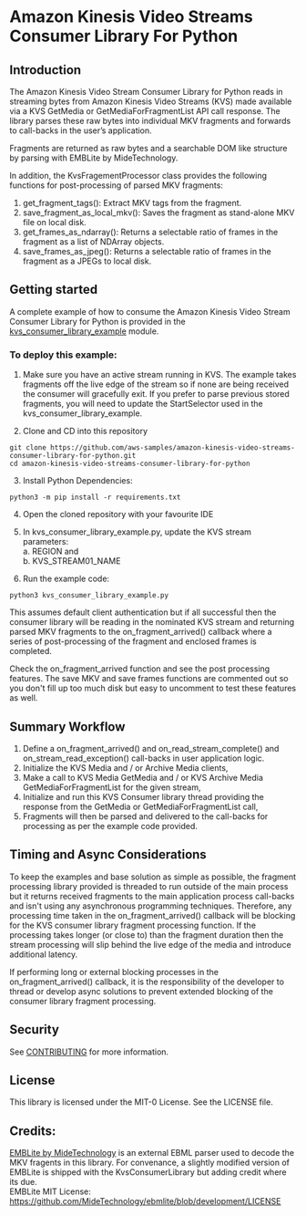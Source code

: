 # Amazon Kinesis Video Streams Consumer Library For Python

## Introduction

The Amazon Kinesis Video Stream Consumer Library for Python reads in streaming bytes from Amazon 
Kinesis Video Streams (KVS) made available via a KVS GetMedia or GetMediaForFragmentList API call response. 
The library parses these raw bytes into individual MKV fragments and forwards to call-backs in the user’s application.

Fragments are returned as raw bytes and a searchable DOM like structure by parsing with EMBLite by MideTechnology.

In addition, the KvsFragementProcessor class provides the following functions for post-processing of parsed MKV fragments:
1) get_fragment_tags(): Extract MKV tags from the fragment.
2) save_fragment_as_local_mkv(): Saves the fragment as stand-alone MKV file on local disk.
3) get_frames_as_ndarray(): Returns a selectable ratio of frames in the fragment as a list of NDArray objects.
4) save_frames_as_jpeg(): Returns a selectable ratio of frames in the fragment as a JPEGs to local disk.

## Getting started

A complete example of how to consume the Amazon Kinesis Video Stream Consumer Library for Python is provided in the 
[kvs_consumer_library_example](kvs_consumer_library_example.py) module.

### To deploy this example:
1. Make sure you have an active stream running in KVS. The example takes fragments off the live edge of the stream so if 
none are being received the consumer will gracefully exit. If you prefer to parse previous stored fragments, you will need to update the 
StartSelector used in the kvs_consumer_library_example.

2. Clone and CD into this repository
```
git clone https://github.com/aws-samples/amazon-kinesis-video-streams-consumer-library-for-python.git
cd amazon-kinesis-video-streams-consumer-library-for-python
```

3. Install Python Dependencies:
```
python3 -m pip install -r requirements.txt
```

4. Open the cloned repository with your favourite IDE 

5. In kvs_consumer_library_example.py, update the KVS stream parameters:  
    a. REGION and  
    b. KVS_STREAM01_NAME  

6. Run the example code:
```
python3 kvs_consumer_library_example.py
```

This assumes default client authentication but if all successful then the consumer library will be reading in the nominated KVS stream and returning parsed MKV fragments to the on_fragment_arrived() callback where a series of post-processing of the fragment and enclosed frames is completed.

Check the on_fragment_arrived function and see the post processing features. The save MKV and save frames functions are commented out so you don't fill up too much disk but easy to uncomment to test these features as well.

## Summary Workflow

1) Define a on_fragment_arrived() and on_read_stream_complete() and on_stream_read_exception() call-backs in user application logic.
2) Initialize the KVS Media and / or Archive Media clients,
3) Make a call to KVS Media GetMedia and / or KVS Archive Media GetMediaForFragmentList for the given stream,
4) Initialize and run this KVS Consumer library thread providing the response from the GetMedia
or GetMediaForFragmentList call,
5) Fragments will then be parsed and delivered to the call-backs for processing as per the example code provided.

## Timing and Async Considerations

To keep the examples and base solution as simple as possible, the fragment processing library provided is threaded to 
run outside of the main process but it returns received fragments to the main application process call-backs and isn't
using any asynchronous programming techniques. Therefore, any processing time taken in the on_fragment_arrived() callback
will be blocking for the KVS consumer library fragment processing function. If the processing takes longer (or close to) than the 
fragment duration then the stream processing will slip behind the live edge of the media and introduce additional latency.  

If performing long or external blocking processes in the on_fragment_arrived() callback, it is the responsibility of the 
developer to thread or develop async solutions to prevent extended blocking of the consumer library fragment processing. 

## Security

See [CONTRIBUTING](CONTRIBUTING.md#security-issue-notifications) for more information.

## License

This library is licensed under the MIT-0 License. See the LICENSE file.

## Credits:

[EMBLite by MideTechnology](https://github.com/MideTechnology/ebmlite) is an external EBML parser used to decode the MKV fragents in this library.
For convenance, a slightly modified version of EMBLite is shipped with the KvsConsumerLibrary but adding credit where its due.  
EMBLite MIT License: https://github.com/MideTechnology/ebmlite/blob/development/LICENSE  


